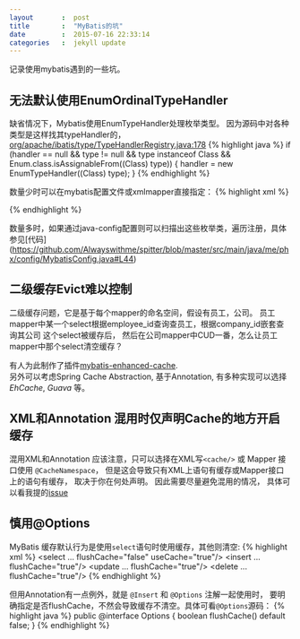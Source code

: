 ```yaml
---
layout       :  post
title        :  "MyBatis的坑"
date         :  2015-07-16 22:33:14
categories   :  jekyll update
---
```


记录使用mybatis遇到的一些坑。

## 无法默认使用EnumOrdinalTypeHandler

缺省情况下，Mybatis使用EnumTypeHandler处理枚举类型。
因为源码中对各种类型是这样找其typeHandler的，
[org/apache/ibatis/type/TypeHandlerRegistry.java:178](https://github.com/mybatis/mybatis-3/blob/master/src/main/java/org/apache/ibatis/type/TypeHandlerRegistry.java#L178)
{% highlight java %}
if (handler == null && type != null && type instanceof Class && Enum.class.isAssignableFrom((Class<?>) type)) {
    handler = new EnumTypeHandler((Class<?>) type);
}
{% endhighlight %}

数量少时可以在mybatis配置文件或xmlmapper直接指定：
{% highlight xml %}
<!-- mybatis-config.xml -->
<typeHandlers>
  <typeHandler handler="org.apache.ibatis.type.EnumOrdinalTypeHandler" javaType="java.math.RoundingMode"/>
</typeHandlers>

<!-- UserMapper.xml -->
<result column="roundingMode" property="roundingMode" typeHandler="org.apache.ibatis.type.EnumOrdinalTypeHandler"/>
{% endhighlight %}

数量多时，如果通过java-config配置则可以扫描出这些枚举类，遍历注册，具体参见[代码]
(https://github.com/Alwayswithme/spitter/blob/master/src/main/java/me/phx/config/MybatisConfig.java#L44)

## 二级缓存Evict难以控制

二级缓存问题，它是基于每个mapper的命名空间，假设有员工，公司。
员工mapper中某一个select根据employee_id查询查员工，根据company_id嵌套查询其公司
这个select被缓存后，
然后在公司mapper中CUD一番，怎么让员工mapper中那个select清空缓存？

有人为此制作了插件[mybatis-enhanced-cache](https://github.com/LuanLouis/mybatis-enhanced-cache).  
另外可以考虑Spring Cache Abstraction, 基于Annotation, 有多种实现可以选择 *EhCache*, *Guava* 等。

## XML和Annotation 混用时仅声明Cache的地方开启缓存

混用XML和Annotation 应该注意，只可以选择在XML写`<cache/>` 或 Mapper 接口使用 `@CacheNamespace`， 
但是这会导致只有XML上语句有缓存或Mapper接口上的语句有缓存， 取决于你在何处声明。
因此需要尽量避免混用的情况， 具体可以看我提的[issue](https://github.com/mybatis/spring/issues/62)

## 慎用@Options

MyBatis 缓存默认行为是使用`select`语句时使用缓存，其他则清空:
{% highlight xml %}
<select ... flushCache="false" useCache="true"/>
<insert ... flushCache="true"/>
<update ... flushCache="true"/>
<delete ... flushCache="true"/>
{% endhighlight %}

但用Annotation有一点例外，就是 `@Insert` 和 `@Options` 注解一起使用时，
要明确指定是否flushCache，不然会导致缓存不清空。具体可看`@Options`源码：
{% highlight java %}
public @interface Options {
  boolean flushCache() default false;
}
{% endhighlight %}

